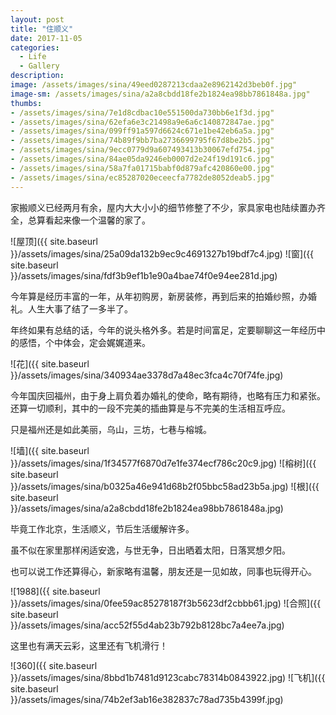 ```yaml
---
layout: post
title: "住顺义"
date: 2017-11-05
categories:
  - Life
  - Gallery
description: 
image: /assets/images/sina/49eed0287213cdaa2e8962142d3beb0f.jpg"
image-sm: /assets/images/sina/a2a8cbdd18fe2b1824ea98bb7861848a.jpg"
thumbs:
- /assets/images/sina/7e1d8cdbac10e551500da730bb6e1f3d.jpg"
- /assets/images/sina/62efa6e3c21498a9e6a6c140872847ae.jpg"
- /assets/images/sina/099ff91a597d6624c671e1be42eb6a5a.jpg"
- /assets/images/sina/74b89f9bb7ba2736699795f67d8be2b5.jpg"
- /assets/images/sina/9ecc0779d9a607493413b30067efd754.jpg"
- /assets/images/sina/84ae05da9246eb0007d2e24f19d191c6.jpg"
- /assets/images/sina/58a7fa01715babf0d879afc420860e00.jpg"
- /assets/images/sina/ec85287020eceecfa7782de8052deab5.jpg"
---
```


家搬顺义已经两月有余，屋内大大小小的细节修整了不少，家具家电也陆续置办齐全，总算看起来像一个温馨的家了。

![屋顶]({{ site.baseurl }}/assets/images/sina/25a09da132b9ec9c4691327b19bdf7c4.jpg)
![窗]({{ site.baseurl }}/assets/images/sina/fdf3b9ef1b1e90a4bae74f0e94ee281d.jpg)

今年算是经历丰富的一年，从年初购房，新房装修，再到后来的拍婚纱照，办婚礼。人生大事了结了一多半了。

年终如果有总结的话，今年的说头格外多。若是时间富足，定要聊聊这一年经历中的感悟，个中体会，定会娓娓道来。

![花]({{ site.baseurl }}/assets/images/sina/340934ae3378d7a48ec3fca4c70f74fe.jpg)

今年国庆回福州，由于身上肩负着办婚礼的使命，略有期待，也略有压力和紧张。还算一切顺利，其中的一段不完美的插曲算是与不完美的生活相互呼应。

只是福州还是如此美丽，乌山，三坊，七巷与榕城。

![墙]({{ site.baseurl }}/assets/images/sina/1f34577f6870d7e1fe374ecf786c20c9.jpg)
![榕树]({{ site.baseurl }}/assets/images/sina/b0325a46e941d68b2f05bbc58ad23b5a.jpg)
![根]({{ site.baseurl }}/assets/images/sina/a2a8cbdd18fe2b1824ea98bb7861848a.jpg)

毕竟工作北京，生活顺义，节后生活缓解许多。

虽不似在家里那样闲适安逸，与世无争，日出晒着太阳，日落冥想夕阳。

也可以说工作还算得心，新家略有温馨，朋友还是一见如故，同事也玩得开心。

![1988]({{ site.baseurl }}/assets/images/sina/0fee59ac85278187f3b5623df2cbbb61.jpg)
![合照]({{ site.baseurl }}/assets/images/sina/acc52f55d4ab23b792b8128bc7a4ee7a.jpg)

这里也有满天云彩，这里还有飞机滑行！

![360]({{ site.baseurl }}/assets/images/sina/8bbd1b7481d9123cabc78314b0843922.jpg)
![飞机]({{ site.baseurl }}/assets/images/sina/74b2ef3ab16e382837c78ad735b4399f.jpg)
